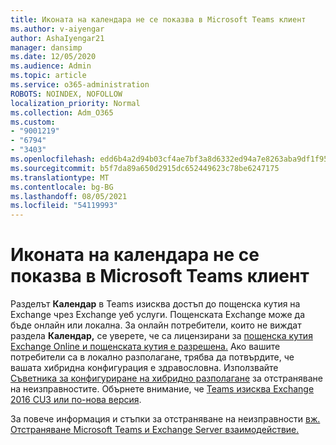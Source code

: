 ```yaml
---
title: Иконата на календара не се показва в Microsoft Teams клиент
ms.author: v-aiyengar
author: AshaIyengar21
manager: dansimp
ms.date: 12/05/2020
ms.audience: Admin
ms.topic: article
ms.service: o365-administration
ROBOTS: NOINDEX, NOFOLLOW
localization_priority: Normal
ms.collection: Adm_O365
ms.custom:
- "9001219"
- "6794"
- "3403"
ms.openlocfilehash: edd6b4a2d94b03cf4ae7bf3a8d6332ed94a7e8263aba9df1f9588eecbd0ce05a
ms.sourcegitcommit: b5f7da89a650d2915dc652449623c78be6247175
ms.translationtype: MT
ms.contentlocale: bg-BG
ms.lasthandoff: 08/05/2021
ms.locfileid: "54119993"
---
```

# <a name="calendar-icon-isnt-showing-in-microsoft-teams-client"></a>Иконата на календара не се показва в Microsoft Teams клиент

Разделът **Календар** в Teams изисква достъп до пощенска кутия на Exchange чрез Exchange уеб услуги. Пощенската Exchange може да бъде онлайн или локална. За онлайн потребители, които не виждат раздела **Календар,** се уверете, че са лицензирани за [пощенска кутия Exchange Online и пощенската кутия е разрешена.](https://docs.microsoft.com/exchange/recipients-in-exchange-online/create-user-mailboxes) Ако вашите потребители са в локално разполагане, трябва да потвърдите, че вашата хибридна конфигурация е здравословна. Използвайте [Съветника за конфигуриране на хибридно разполагане](https://docs.microsoft.com/exchange/hybrid-deployment/hybrid-agent) за отстраняване на неизправностите. Обърнете внимание, че [Teams изисква Exchange 2016 CU3 или по-нова версия](https://docs.microsoft.com/microsoftteams/exchange-teams-interact).

За повече информация и стъпки за отстраняване на неизправности [вж. Отстраняване Microsoft Teams и Exchange Server взаимодействие.](https://docs.microsoft.com/microsoftteams/troubleshoot/known-issues/teams-exchange-interaction-issue)
